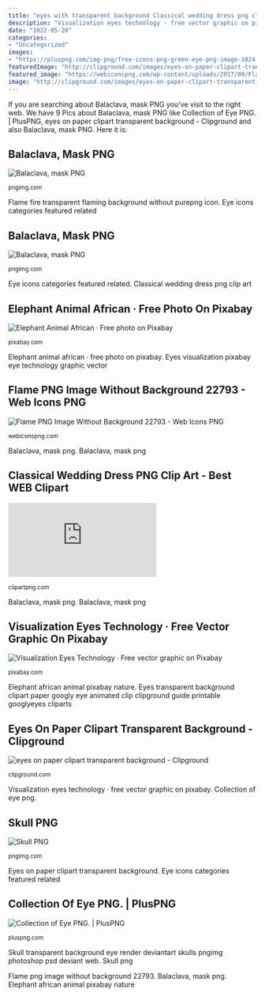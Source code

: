 ```yaml
---
title: "eyes with transparent background Classical wedding dress png clip art"
description: "Visualization eyes technology · free vector graphic on pixabay"
date: "2022-05-20"
categories:
- "Uncategorized"
images:
- "https://pluspng.com/img-png/free-icons-png-green-eye-png-image-1024.png"
featuredImage: "http://clipground.com/images/eyes-on-paper-clipart-transparent-background-4.png"
featured_image: "https://webiconspng.com/wp-content/uploads/2017/09/Flame-PNG-Image-29860.png"
image: "http://clipground.com/images/eyes-on-paper-clipart-transparent-background-4.png"
---
```


If you are searching about Balaclava, mask PNG you've visit to the right web. We have 9 Pics about Balaclava, mask PNG like Collection of Eye PNG. | PlusPNG, eyes on paper clipart transparent background - Clipground and also Balaclava, mask PNG. Here it is:

## Balaclava, Mask PNG

![Balaclava, mask PNG](https://pngimg.com/uploads/balaclava/balaclava_PNG43.png "Classical wedding dress png clip art")

<small>pngimg.com</small>

Flame fire transparent flaming background without purepng icon. Eye icons categories featured related

## Balaclava, Mask PNG

![Balaclava, mask PNG](https://pngimg.com/uploads/balaclava/balaclava_PNG4.png "Elephant african animal pixabay nature")

<small>pngimg.com</small>

Eye icons categories featured related. Classical wedding dress png clip art

## Elephant Animal African · Free Photo On Pixabay

![Elephant Animal African · Free photo on Pixabay](https://cdn.pixabay.com/photo/2015/11/18/19/44/elephant-1049846_640.png "Eye icons categories featured related")

<small>pixabay.com</small>

Elephant animal african · free photo on pixabay. Eyes visualization pixabay eye technology graphic vector

## Flame PNG Image Without Background 22793 - Web Icons PNG

![Flame PNG Image Without Background 22793 - Web Icons PNG](https://webiconspng.com/wp-content/uploads/2017/09/Flame-PNG-Image-29860.png "Balaclava, mask png")

<small>webiconspng.com</small>

Balaclava, mask png. Balaclava, mask png

## Classical Wedding Dress PNG Clip Art - Best WEB Clipart

![Classical Wedding Dress PNG Clip Art - Best WEB Clipart](https://pics.clipartpng.com/idownload-image.php?file=Classical_Wedding_Dress_PNG_Clip_Art-1198.png "Eyes on paper clipart transparent background")

<small>clipartpng.com</small>

Balaclava, mask png. Balaclava, mask png

## Visualization Eyes Technology · Free Vector Graphic On Pixabay

![Visualization Eyes Technology · Free vector graphic on Pixabay](https://cdn.pixabay.com/photo/2012/04/13/17/31/visualization-32988_640.png "Visualization eyes technology · free vector graphic on pixabay")

<small>pixabay.com</small>

Elephant african animal pixabay nature. Eyes transparent background clipart paper googly eye animated clip clipground guide printable googlyeyes cliparts

## Eyes On Paper Clipart Transparent Background - Clipground

![eyes on paper clipart transparent background - Clipground](http://clipground.com/images/eyes-on-paper-clipart-transparent-background-4.png "Visualization eyes technology · free vector graphic on pixabay")

<small>clipground.com</small>

Visualization eyes technology · free vector graphic on pixabay. Collection of eye png.

## Skull PNG

![Skull PNG](https://pngimg.com/uploads/skull/skull_PNG76.png "Flame fire transparent flaming background without purepng icon")

<small>pngimg.com</small>

Eyes on paper clipart transparent background. Eye icons categories featured related

## Collection Of Eye PNG. | PlusPNG

![Collection of Eye PNG. | PlusPNG](https://pluspng.com/img-png/free-icons-png-green-eye-png-image-1024.png "Elephant african animal pixabay nature")

<small>pluspng.com</small>

Skull transparent background eye render deviantart skulls pngimg photoshop psd deviant web. Skull png

Flame png image without background 22793. Balaclava, mask png. Elephant african animal pixabay nature
